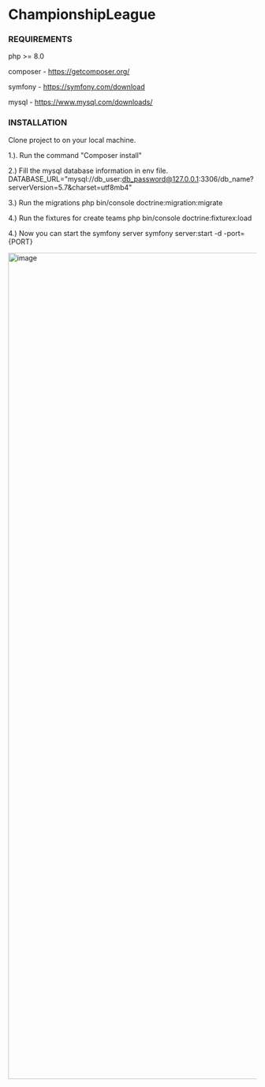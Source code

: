 # ChampionshipLeague

<h3>REQUIREMENTS</h3>

php >= 8.0

composer - https://getcomposer.org/

symfony - https://symfony.com/download

mysql - https://www.mysql.com/downloads/

<h3>INSTALLATION</h3>

Clone project to on your local machine.

1.). Run the command "Composer install"

2.) Fill the mysql database information in env file.
      DATABASE_URL="mysql://db_user:db_password@127.0.0.1:3306/db_name?serverVersion=5.7&charset=utf8mb4"

3.) Run the migrations
      php bin/console doctrine:migration:migrate
      
4.) Run the fixtures for create teams
      php bin/console doctrine:fixturex:load
      
4.) Now you can start the symfony server
      symfony server:start -d -port={PORT}


<img width="1675" alt="image" src="https://user-images.githubusercontent.com/52002022/159169419-b1aded37-7d98-4d09-812e-85c410a3ba79.png">
